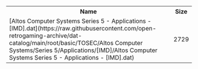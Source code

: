 <table>
<tr><th>Name</th><th>Size</th></tr>
<tr><td>
[Altos Computer Systems Series 5 - Applications - [IMD].dat](https://raw.githubusercontent.com/open-retrogaming-archive/dat-catalog/main/root/basic/TOSEC/Altos Computer Systems/Series 5/Applications/[IMD]/Altos Computer Systems Series 5 - Applications - [IMD].dat)
</td><td>2729</td></tr>
</table>
